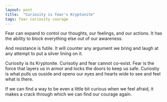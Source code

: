 ```yaml
---
layout: post
title:  "Curiosity is fear's Kryptonite"
tags: fear curiosity courage
---
```

Fear can expand to contol our thoughts, our feelings, and our actions. It has the ability to block everything else out of our awareness.

And resistance is futile. It will counter any argument we bring and laugh at any attempt to put a silver lining on it.

Curiosity is its Kryptonite. Curisotiy and fear cannot co-exist. Fear is the force that layers us in armor and locks the doors to keep us safe. Curiostiy is what pulls us ouside and opens our eyes and hearts wide to see and feel what is there.

If we can find a way to be even a little bit curious when we feel afraid, it makes a crack through which we can find our courage again.
